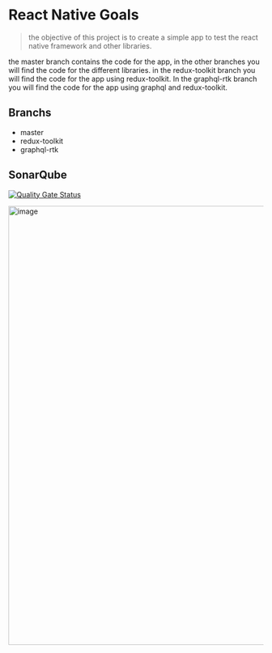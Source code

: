 # React Native Goals

> the objective of this project is to create a simple app to test the react native framework and other libraries.

the master branch contains the code for the app, in the other branches you will find the code for the different libraries.
in the redux-toolkit branch you will find the code for the app using redux-toolkit.
In the graphql-rtk branch you will find the code for the app using graphql and redux-toolkit.

## Branchs

- master
- redux-toolkit
- graphql-rtk

## SonarQube

[![Quality Gate Status](https://sonarcloud.io/api/project_badges/measure?project=react-native-goals&metric=alert_status)](https://sonarcloud.io/dashboard?id=react-native-goals)

<!-- Adding a change to make a pull request and triggering the action -->

<img width="868" alt="image" src="https://github.com/fernandobelotto/rn_goals/assets/38187170/d3d23695-abfc-4fcf-be26-08b136e2e4ac">
